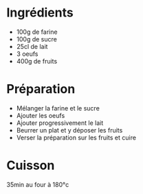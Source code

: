 # Ingrédients

* 100g de farine
* 100g de sucre
* 25cl de lait
* 3 oeufs
* 400g de fruits

# Préparation

* Mélanger la farine et le sucre
* Ajouter les oeufs
* Ajouter progressivement le lait
* Beurrer un plat et y déposer les fruits
* Verser la préparation sur les fruits et cuire

# Cuisson

35min au four à 180°c
